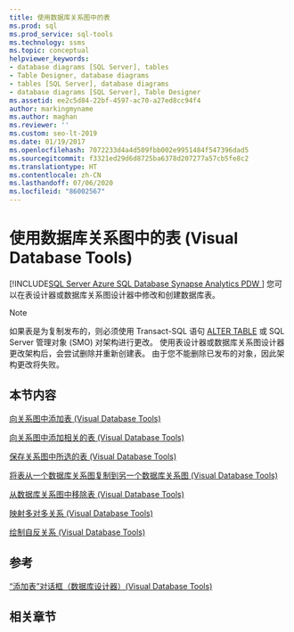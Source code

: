 ```yaml
---
title: 使用数据库关系图中的表
ms.prod: sql
ms.prod_service: sql-tools
ms.technology: ssms
ms.topic: conceptual
helpviewer_keywords:
- database diagrams [SQL Server], tables
- Table Designer, database diagrams
- tables [SQL Server], database diagrams
- database diagrams [SQL Server], Table Designer
ms.assetid: ee2c5d84-22bf-4597-ac70-a27ed8cc94f4
author: markingmyname
ms.author: maghan
ms.reviewer: ''
ms.custom: seo-lt-2019
ms.date: 01/19/2017
ms.openlocfilehash: 7072233d4a4d509fbb002e9951484f547396dad5
ms.sourcegitcommit: f3321ed29d6d8725ba6378d207277a57cb5fe8c2
ms.translationtype: HT
ms.contentlocale: zh-CN
ms.lasthandoff: 07/06/2020
ms.locfileid: "86002567"
---
```

# <a name="work-with-tables-in-database-diagram-visual-database-tools"></a>使用数据库关系图中的表 (Visual Database Tools)

[!INCLUDE[SQL Server Azure SQL Database Synapse Analytics PDW ](../../includes/applies-to-version/sql-asdb-asdbmi-asa-pdw.md)]
您可以在表设计器或数据库关系图设计器中修改和创建数据库表。  
  
> [!NOTE]  
> 如果表是为复制发布的，则必须使用 Transact-SQL 语句 [ALTER TABLE](../../t-sql/statements/alter-table-transact-sql.md) 或 SQL Server 管理对象 (SMO) 对架构进行更改。 使用表设计器或数据库关系图设计器更改架构后，会尝试删除并重新创建表。 由于您不能删除已发布的对象，因此架构更改将失败。  
  
## <a name="in-this-section"></a>本节内容

[向关系图中添加表 (Visual Database Tools)](../../ssms/visual-db-tools/add-tables-to-diagrams-visual-database-tools.md)  
  
[向关系图中添加相关的表 (Visual Database Tools)](../../ssms/visual-db-tools/add-related-tables-to-diagrams-visual-database-tools.md)  
  
[保存关系图中所选的表 (Visual Database Tools)](../../ssms/visual-db-tools/save-selected-tables-on-a-diagram-visual-database-tools.md)  
  
[将表从一个数据库关系图复制到另一个数据库关系图 (Visual Database Tools)](../../ssms/visual-db-tools/copy-tables-from-one-database-diagrams-to-another-visual-database-tools.md)  
  
[从数据库关系图中移除表 (Visual Database Tools)](../../ssms/visual-db-tools/remove-tables-from-database-diagrams-visual-database-tools.md)  
  
[映射多对多关系 (Visual Database Tools)](../../ssms/visual-db-tools/map-many-to-many-relationships-visual-database-tools.md)  
  
[绘制自反关系 (Visual Database Tools)](../../ssms/visual-db-tools/draw-reflexive-relationships-visual-database-tools.md)  
  
## <a name="reference"></a>参考

[“添加表”对话框（数据库设计器）(Visual Database Tools)](../../ssms/visual-db-tools/add-table-dialog-box-database-designer-visual-database-tools.md)

## <a name="related-sections"></a>相关章节

